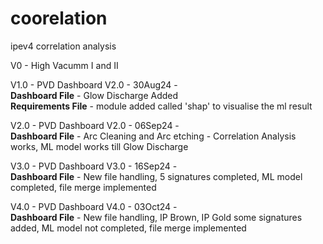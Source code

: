 # coorelation
ipev4 correlation analysis

V0 - High Vacumm I and II

V1.0 - PVD Dashboard V2.0 - 30Aug24 - <br> 
**Dashboard File** - Glow Discharge Added <br>
**Requirements File** - module added called 'shap' to visualise the ml result 
        
V2.0 - PVD Dashboard V2.0 - 06Sep24 - <br> 
**Dashboard File** - Arc Cleaning and Arc etching - Correlation Analysis works, ML model works till Glow Discharge  <br>


V3.0 - PVD Dashboard V3.0 - 16Sep24 - <br> 
**Dashboard File** - New file handling, 5 signatures completed, ML model completed, file merge implemented  <br>

V4.0 - PVD Dashboard V4.0 - 03Oct24 - <br> 
**Dashboard File** - New file handling, IP Brown, IP Gold some signatures added, ML model not completed, file merge implemented  <br>
